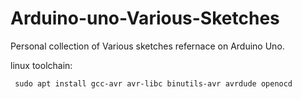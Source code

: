 # Arduino-uno-Various-Sketches


Personal collection of Various sketches refernace on Arduino Uno.

linux toolchain:
     
     sudo apt install gcc-avr avr-libc binutils-avr avrdude openocd         



